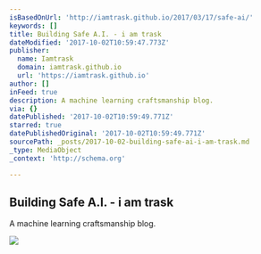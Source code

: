 ```yaml
---
isBasedOnUrl: 'http://iamtrask.github.io/2017/03/17/safe-ai/'
keywords: []
title: Building Safe A.I. - i am trask
dateModified: '2017-10-02T10:59:47.773Z'
publisher:
  name: Iamtrask
  domain: iamtrask.github.io
  url: 'https://iamtrask.github.io'
author: []
inFeed: true
description: A machine learning craftsmanship blog.
via: {}
datePublished: '2017-10-02T10:59:49.771Z'
starred: true
datePublishedOriginal: '2017-10-02T10:59:49.771Z'
sourcePath: _posts/2017-10-02-building-safe-ai-i-am-trask.md
_type: MediaObject
_context: 'http://schema.org'

---
```

<article style=""><h1>Building Safe A.I. - i am trask</h1><p>A machine learning craftsmanship blog.</p><img src="https://iamtrask.github.io/img/taylor_series.gif" /></article>